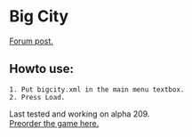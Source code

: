 # Big City
[Forum post.](http://forums.wolfire.com/viewtopic.php?f=16&t=16232)  
## Howto use:  
	1. Put bigcity.xml in the main menu textbox.  
	2. Press Load.  
	
Last tested and working on alpha 209.  
[Preorder the game here.](http://www.wolfire.com/overgrowth)
